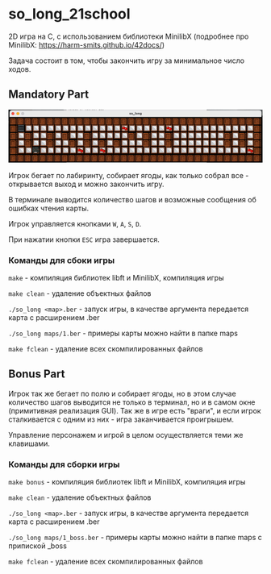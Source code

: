# so_long_21school

2D игра на С, с использованием библиотеки MinilibX (подробнее про MinilibX: https://harm-smits.github.io/42docs/)

Задача состоит в том, чтобы закончить игру за минимальное число ходов.

## Mandatory Part

![screen-gif](./mandatory_solong.gif)

Игрок бегает по лабиринту, собирает ягоды, как только собрал все - открывается выход и можно закончить игру.

В терминале выводится количество шагов и возможные сообщения об ошибках чтения карты.

Игрок управляется кнопками ```W```, ```A```, ```S```, ```D```.

При нажатии кнопки ```ESC``` игра завершается.

### Команды для сбоки игры

```make``` - компиляция библиотек libft и MinilibX, компиляция игры

```make clean``` - удаление объектных файлов

```./so_long <map>.ber``` - запуск игры, в качестве аргумента передается карта с расширением .ber

```./so_long maps/1.ber``` - примеры карты можно найти в папке maps

```make fclean``` - удаление всех скомпилированных файлов

## Bonus Part

Игрок так же бегает по полю и собирает ягоды, но в этом случае количество шагов выводится не только в терминал, но и в самом окне (примитивная реализация GUI). 
Так же в игре есть "враги", и если игрок сталкивается с одним из них - игра заканчивается проигрышем.

Управление персонажем и игрой в целом осуществляется теми же клавишами.

### Команды для сборки игры

```make bonus``` - компиляция библиотек libft и MinilibX, компиляция игры

```make clean``` - удаление объектных файлов

```./so_long <map>.ber``` - запуск игры, в качестве аргумента передается карта с расширением .ber

```./so_long maps/1_boss.ber``` - примеры карты можно найти в папке maps с припиской _boss

```make fclean``` - удаление всех скомпилированных файлов
